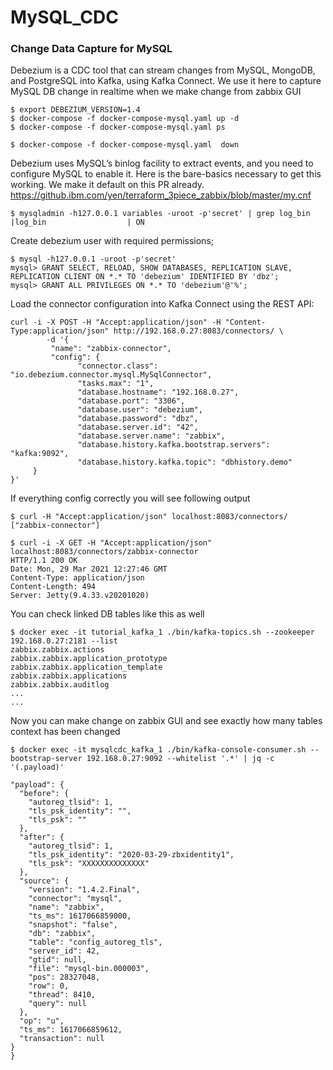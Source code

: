 # MySQL_CDC
### Change Data Capture for MySQL

Debezium is a CDC tool that can stream changes from MySQL, MongoDB, and PostgreSQL into Kafka, using Kafka Connect. We use it here to capture MySQL DB change in realtime when we make change from zabbix GUI

```
$ export DEBEZIUM_VERSION=1.4
$ docker-compose -f docker-compose-mysql.yaml up -d
$ docker-compose -f docker-compose-mysql.yaml ps

$ docker-compose -f docker-compose-mysql.yaml  down
```

Debezium uses MySQL’s binlog facility to extract events, and you need to configure MySQL to enable it. Here is the bare-basics necessary to get this working. We make it default on this PR already. https://github.ibm.com/yen/terraform_3piece_zabbix/blob/master/my.cnf

```
$ mysqladmin -h127.0.0.1 variables -uroot -p'secret' | grep log_bin
|log_bin                  | ON
```

Create debezium user with required permissions;

```
$ mysql -h127.0.0.1 -uroot -p'secret'
mysql> GRANT SELECT, RELOAD, SHOW DATABASES, REPLICATION SLAVE, REPLICATION CLIENT ON *.* TO 'debezium' IDENTIFIED BY 'dbz';
mysql> GRANT ALL PRIVILEGES ON *.* TO 'debezium'@'%';
```

Load the connector configuration into Kafka Connect using the REST API:

```
curl -i -X POST -H "Accept:application/json" -H "Content-Type:application/json" http://192.168.0.27:8083/connectors/ \
        -d '{
         "name": "zabbix-connector",
         "config": {
               "connector.class": "io.debezium.connector.mysql.MySqlConnector",
               "tasks.max": "1",
               "database.hostname": "192.168.0.27",
               "database.port": "3306",
               "database.user": "debezium",
               "database.password": "dbz",
               "database.server.id": "42",
               "database.server.name": "zabbix",
               "database.history.kafka.bootstrap.servers": "kafka:9092",
               "database.history.kafka.topic": "dbhistory.demo"
     }
}'
```

If everything config correctly you will see following output

```
$ curl -H "Accept:application/json" localhost:8083/connectors/
["zabbix-connector"]

$ curl -i -X GET -H "Accept:application/json" localhost:8083/connectors/zabbix-connector
HTTP/1.1 200 OK
Date: Mon, 29 Mar 2021 12:27:46 GMT
Content-Type: application/json
Content-Length: 494
Server: Jetty(9.4.33.v20201020)
```

You can check linked DB tables like this as well

```
$ docker exec -it tutorial_kafka_1 ./bin/kafka-topics.sh --zookeeper 192.168.0.27:2181 --list
zabbix.zabbix.actions
zabbix.zabbix.application_prototype
zabbix.zabbix.application_template
zabbix.zabbix.applications
zabbix.zabbix.auditlog
...
...
```

Now you can make change on zabbix GUI and see exactly how many tables context has been changed

```
$ docker exec -it mysqlcdc_kafka_1 ./bin/kafka-console-consumer.sh --bootstrap-server 192.168.0.27:9092 --whitelist '.*' | jq -c '(.payload)'

"payload": {
  "before": {
    "autoreg_tlsid": 1,
    "tls_psk_identity": "",
    "tls_psk": ""
  },
  "after": {
    "autoreg_tlsid": 1,
    "tls_psk_identity": "2020-03-29-zbxidentity1",
    "tls_psk": "XXXXXXXXXXXXXX"
  },
  "source": {
    "version": "1.4.2.Final",
    "connector": "mysql",
    "name": "zabbix",
    "ts_ms": 1617066859000,
    "snapshot": "false",
    "db": "zabbix",
    "table": "config_autoreg_tls",
    "server_id": 42,
    "gtid": null,
    "file": "mysql-bin.000003",
    "pos": 28327048,
    "row": 0,
    "thread": 8410,
    "query": null
  },
  "op": "u",
  "ts_ms": 1617066859612,
  "transaction": null
}
}
```
